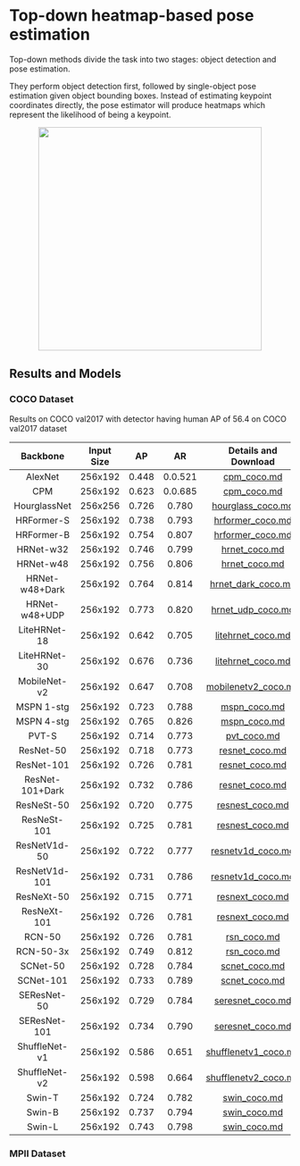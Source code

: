 # Top-down heatmap-based pose estimation

Top-down methods divide the task into two stages: object detection and pose estimation.

They perform object detection first, followed by single-object pose estimation given object bounding boxes.
Instead of estimating keypoint coordinates directly, the pose estimator will produce heatmaps which represent the
likelihood of being a keypoint.

<div align=center>
<img src="https://user-images.githubusercontent.com/15977946/146522977-5f355832-e9c1-442f-a34f-9d24fb0aefa8.png" height=400>
</div>

## Results and Models

### COCO Dataset

Results on COCO val2017 with detector having human AP of 56.4 on COCO val2017 dataset

|    Backbone     | Input Size |  AP   |   AR    |                Details and Download                 |
| :-------------: | :--------: | :---: | :-----: | :-------------------------------------------------: |
|     AlexNet     |  256x192   | 0.448 | 0.0.521 |        [cpm_coco.md](./coco/alexnet_coco.md)        |
|       CPM       |  256x192   | 0.623 | 0.0.685 |          [cpm_coco.md](./coco/cpm_coco.md)          |
|  HourglassNet   |  256x256   | 0.726 |  0.780  |    [hourglass_coco.md](./coco/hourglass_coco.md)    |
|   HRFormer-S    |  256x192   | 0.738 |  0.793  |     [hrformer_coco.md](./coco/hrformer_coco.md)     |
|   HRFormer-B    |  256x192   | 0.754 |  0.807  |     [hrformer_coco.md](./coco/hrformer_coco.md)     |
|    HRNet-w32    |  256x192   | 0.746 |  0.799  |        [hrnet_coco.md](./coco/hrnet_coco.md)        |
|    HRNet-w48    |  256x192   | 0.756 |  0.806  |        [hrnet_coco.md](./coco/hrnet_coco.md)        |
| HRNet-w48+Dark  |  256x192   | 0.764 |  0.814  |   [hrnet_dark_coco.md](./coco/hrnet_dark_coco.md)   |
|  HRNet-w48+UDP  |  256x192   | 0.773 |  0.820  |    [hrnet_udp_coco.md](./coco/hrnet_udp_coco.md)    |
|  LiteHRNet-18   |  256x192   | 0.642 |  0.705  |    [litehrnet_coco.md](./coco/litehrnet_coco.md)    |
|  LiteHRNet-30   |  256x192   | 0.676 |  0.736  |    [litehrnet_coco.md](./coco/litehrnet_coco.md)    |
|  MobileNet-v2   |  256x192   | 0.647 |  0.708  |  [mobilenetv2_coco.md](./coco/mobilenetv2_coco.md)  |
|   MSPN 1-stg    |  256x192   | 0.723 |  0.788  |         [mspn_coco.md](./coco/mspn_coco.md)         |
|   MSPN 4-stg    |  256x192   | 0.765 |  0.826  |         [mspn_coco.md](./coco/mspn_coco.md)         |
|      PVT-S      |  256x192   | 0.714 |  0.773  |          [pvt_coco.md](./coco/pvt_coco.md)          |
|    ResNet-50    |  256x192   | 0.718 |  0.773  |       [resnet_coco.md](./coco/resnet_coco.md)       |
|   ResNet-101    |  256x192   | 0.726 |  0.781  |       [resnet_coco.md](./coco/resnet_coco.md)       |
| ResNet-101+Dark |  256x192   | 0.732 |  0.786  |    [resnet_coco.md](./coco/resnet_dark_coco.md)     |
|   ResNeSt-50    |  256x192   | 0.720 |  0.775  |      [resnest_coco.md](./coco/resnest_coco.md)      |
|   ResNeSt-101   |  256x192   | 0.725 |  0.781  |      [resnest_coco.md](./coco/resnest_coco.md)      |
|  ResNetV1d-50   |  256x192   | 0.722 |  0.777  |    [resnetv1d_coco.md](./coco/resnetv1d_coco.md)    |
|  ResNetV1d-101  |  256x192   | 0.731 |  0.786  |    [resnetv1d_coco.md](./coco/resnetv1d_coco.md)    |
|   ResNeXt-50    |  256x192   | 0.715 |  0.771  |      [resnext_coco.md](./coco/resnext_coco.md)      |
|   ResNeXt-101   |  256x192   | 0.726 |  0.781  |      [resnext_coco.md](./coco/resnext_coco.md)      |
|     RCN-50      |  256x192   | 0.726 |  0.781  |          [rsn_coco.md](./coco/rsn_coco.md)          |
|    RCN-50-3x    |  256x192   | 0.749 |  0.812  |          [rsn_coco.md](./coco/rsn_coco.md)          |
|    SCNet-50     |  256x192   | 0.728 |  0.784  |        [scnet_coco.md](./coco/scnet_coco.md)        |
|    SCNet-101    |  256x192   | 0.733 |  0.789  |        [scnet_coco.md](./coco/scnet_coco.md)        |
|   SEResNet-50   |  256x192   | 0.729 |  0.784  |     [seresnet_coco.md](./coco/seresnet_coco.md)     |
|  SEResNet-101   |  256x192   | 0.734 |  0.790  |     [seresnet_coco.md](./coco/seresnet_coco.md)     |
|  ShuffleNet-v1  |  256x192   | 0.586 |  0.651  | [shufflenetv1_coco.md](./coco/shufflenetv1_coco.md) |
|  ShuffleNet-v2  |  256x192   | 0.598 |  0.664  | [shufflenetv2_coco.md](./coco/shufflenetv2_coco.md) |
|     Swin-T      |  256x192   | 0.724 |  0.782  |         [swin_coco.md](./coco/swin_coco.md)         |
|     Swin-B      |  256x192   | 0.737 |  0.794  |         [swin_coco.md](./coco/swin_coco.md)         |
|     Swin-L      |  256x192   | 0.743 |  0.798  |         [swin_coco.md](./coco/swin_coco.md)         |

### MPII Dataset
